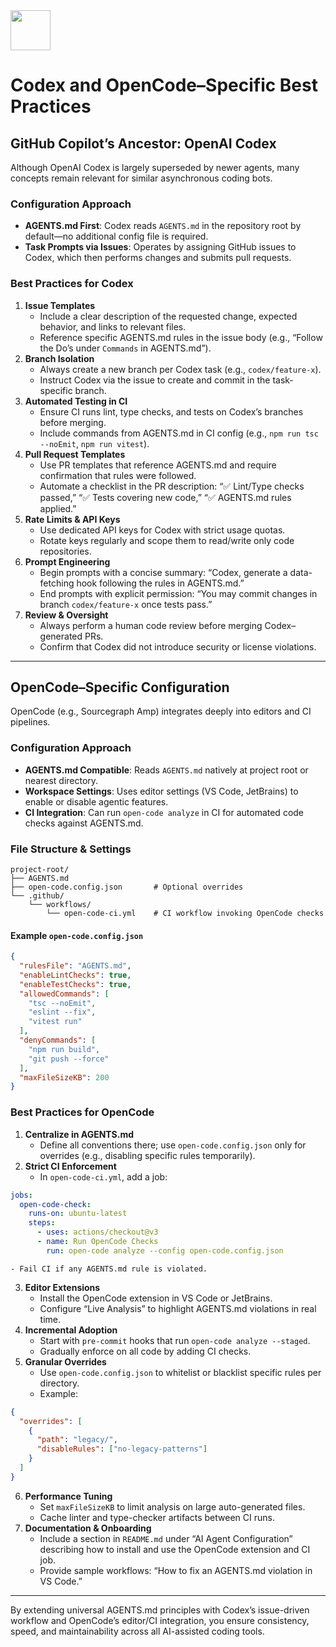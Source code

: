 <img src="https://r2cdn.perplexity.ai/pplx-full-logo-primary-dark%402x.png" style="height:64px;margin-right:32px"/>

# Codex and OpenCode–Specific Best Practices

## GitHub Copilot’s Ancestor: OpenAI Codex

Although OpenAI Codex is largely superseded by newer agents, many concepts remain relevant for similar asynchronous coding bots.

### Configuration Approach

- **AGENTS.md First**: Codex reads `AGENTS.md` in the repository root by default—no additional config file is required.
- **Task Prompts via Issues**: Operates by assigning GitHub issues to Codex, which then performs changes and submits pull requests.


### Best Practices for Codex

1. **Issue Templates**
    - Include a clear description of the requested change, expected behavior, and links to relevant files.
    - Reference specific AGENTS.md rules in the issue body (e.g., “Follow the Do’s under `Commands` in AGENTS.md”).
2. **Branch Isolation**
    - Always create a new branch per Codex task (e.g., `codex/feature-x`).
    - Instruct Codex via the issue to create and commit in the task-specific branch.
3. **Automated Testing in CI**
    - Ensure CI runs lint, type checks, and tests on Codex’s branches before merging.
    - Include commands from AGENTS.md in CI config (e.g., `npm run tsc --noEmit`, `npm run vitest`).
4. **Pull Request Templates**
    - Use PR templates that reference AGENTS.md and require confirmation that rules were followed.
    - Automate a checklist in the PR description: “✅ Lint/Type checks passed,” “✅ Tests covering new code,” “✅ AGENTS.md rules applied.”
5. **Rate Limits \& API Keys**
    - Use dedicated API keys for Codex with strict usage quotas.
    - Rotate keys regularly and scope them to read/write only code repositories.
6. **Prompt Engineering**
    - Begin prompts with a concise summary: “Codex, generate a data-fetching hook following the rules in AGENTS.md.”
    - End prompts with explicit permission: “You may commit changes in branch `codex/feature-x` once tests pass.”
7. **Review \& Oversight**
    - Always perform a human code review before merging Codex–generated PRs.
    - Confirm that Codex did not introduce security or license violations.

***

## OpenCode–Specific Configuration

OpenCode (e.g., Sourcegraph Amp) integrates deeply into editors and CI pipelines.

### Configuration Approach

- **AGENTS.md Compatible**: Reads `AGENTS.md` natively at project root or nearest directory.
- **Workspace Settings**: Uses editor settings (VS Code, JetBrains) to enable or disable agentic features.
- **CI Integration**: Can run `open-code analyze` in CI for automated code checks against AGENTS.md.


### File Structure \& Settings

```
project-root/
├── AGENTS.md
├── open-code.config.json       # Optional overrides
└── .github/
    └── workflows/
        └── open-code-ci.yml    # CI workflow invoking OpenCode checks
```


#### Example `open-code.config.json`

```json
{
  "rulesFile": "AGENTS.md",
  "enableLintChecks": true,
  "enableTestChecks": true,
  "allowedCommands": [
    "tsc --noEmit",
    "eslint --fix",
    "vitest run"
  ],
  "denyCommands": [
    "npm run build",
    "git push --force"
  ],
  "maxFileSizeKB": 200
}
```


### Best Practices for OpenCode

1. **Centralize in AGENTS.md**
    - Define all conventions there; use `open-code.config.json` only for overrides (e.g., disabling specific rules temporarily).
2. **Strict CI Enforcement**
    - In `open-code-ci.yml`, add a job:

```yaml
jobs:
  open-code-check:
    runs-on: ubuntu-latest
    steps:
      - uses: actions/checkout@v3
      - name: Run OpenCode Checks
        run: open-code analyze --config open-code.config.json
```

    - Fail CI if any AGENTS.md rule is violated.
3. **Editor Extensions**
    - Install the OpenCode extension in VS Code or JetBrains.
    - Configure “Live Analysis” to highlight AGENTS.md violations in real time.
4. **Incremental Adoption**
    - Start with `pre-commit` hooks that run `open-code analyze --staged`.
    - Gradually enforce on all code by adding CI checks.
5. **Granular Overrides**
    - Use `open-code.config.json` to whitelist or blacklist specific rules per directory.
    - Example:

```json
{
  "overrides": [
    {
      "path": "legacy/",
      "disableRules": ["no-legacy-patterns"]
    }
  ]
}
```

6. **Performance Tuning**
    - Set `maxFileSizeKB` to limit analysis on large auto-generated files.
    - Cache linter and type-checker artifacts between CI runs.
7. **Documentation \& Onboarding**
    - Include a section in `README.md` under “AI Agent Configuration” describing how to install and use the OpenCode extension and CI job.
    - Provide sample workflows: “How to fix an AGENTS.md violation in VS Code.”

***

By extending universal AGENTS.md principles with Codex’s issue-driven workflow and OpenCode’s editor/CI integration, you ensure consistency, speed, and maintainability across all AI-assisted coding tools.

